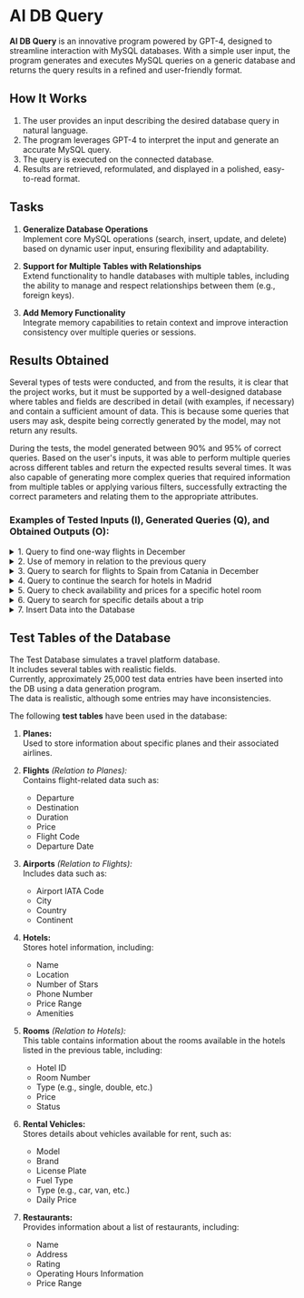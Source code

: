 # AI DB Query

**AI DB Query** is an innovative program powered by GPT-4, designed to streamline interaction with MySQL databases. With a simple user input, the program generates and executes MySQL queries on a generic database and returns the query results in a refined and user-friendly format.

## How It Works
1. The user provides an input describing the desired database query in natural language.
2. The program leverages GPT-4 to interpret the input and generate an accurate MySQL query.
3. The query is executed on the connected database.
4. Results are retrieved, reformulated, and displayed in a polished, easy-to-read format.

## Tasks

1. **Generalize Database Operations**  
   Implement core MySQL operations (search, insert, update, and delete) based on dynamic user input, ensuring flexibility and adaptability.

2. **Support for Multiple Tables with Relationships**  
   Extend functionality to handle databases with multiple tables, including the ability to manage and respect relationships between them (e.g., foreign keys).

3. **Add Memory Functionality**  
   Integrate memory capabilities to retain context and improve interaction consistency over multiple queries or sessions.

## Results Obtained

Several types of tests were conducted, and from the results, it is clear that the project works, but it must be supported by a well-designed database where tables and fields are described in detail (with examples, if necessary) and contain a sufficient amount of data. This is because some queries that users may ask, despite being correctly generated by the model, may not return any results.

During the tests, the model generated between 90% and 95% of correct queries. Based on the user's inputs, it was able to perform multiple queries across different tables and return the expected results several times. It was also capable of generating more complex queries that required information from multiple tables or applying various filters, successfully extracting the correct parameters and relating them to the appropriate attributes.

### Examples of Tested Inputs (I), Generated Queries (Q), and Obtained Outputs (O):

<details><summary>1. Query to find one-way flights in December</summary>

   - **I** - "Tell me how many flights are departing from Catania this month and find the cheapest and fastest one."
   - **Q** - 
     ```sql
     SELECT COUNT(*)
     FROM voli
     WHERE partenza = 'CTA' AND MONTH(data) = 12 AND YEAR(data) = 2024;

     SELECT *
     FROM voli
     WHERE partenza = 'CTA' AND MONTH(data) = 12 AND YEAR(data) = 2024
     ORDER BY prezzo_biglietto ASC, durata ASC
     LIMIT 1;
     ```
   - **O** - 
     ```
     This month, there are 191 flights departing from Catania. The cheapest and fastest flight departs from Catania (CTA) at 01:10 on December 19, 2024, with destination Warsaw (WAW). The flight code is AZ103, and its duration is 20 minutes. However, the flight has been cancelled. The final ticket price would have been 21.51 euros.
     ```
</details>

<details><summary>2. Use of memory in relation to the previous query</summary>

   - **I** - "That's fine, now look for a return flight, preferably within 3 to 7 days."
   - **Q** - 
     ```sql
     SELECT *
     FROM voli
     WHERE partenza = 'WAW' AND destinazione = 'CTA'
     AND DATE(data) BETWEEN '2024-12-22' AND '2024-12-26'
     ORDER BY prezzo_biglietto ASC, durata ASC;
     ```
   - **O** - 
     ```
     I found two return flight options from Warsaw (WAW) to Catania (CTA) in the requested period:

     1. The first flight departs on December 23, 2024, at 02:10. The flight duration is 240 minutes, and the flight code is RY107. The final ticket price is 509.17 euros.
     2. The second flight departs on December 23, 2024, at 15:50. The flight duration is 60 minutes, and the flight code is FR102. The final ticket price is 570.16 euros.

     Choose based on your preferred time and cost.
     ```
</details>

<details><summary>3. Query to search for flights to Spain from Catania in December</summary>

   - **I** - "Find a flight to a city in Spain from Catania this month."
   - **Q** - 
     ```sql
     SELECT * 
     FROM voli
     WHERE partenza = 'CTA'
     AND destinazione IN (
         SELECT codice_IATA 
         FROM aeroporti 
         WHERE paese = 'Spagna'
     )
     AND DATE(data) BETWEEN '2024-12-01' AND '2024-12-31';        
     ```
   - **O** - 
     ```
     Here are the available flights from Catania to Spain in December 2024:
     1. **Catania (CTA) - Madrid (MAD)**
        - Date and Time: December 4, 2024, 04:40
        - Duration: 280 minutes
        - Flight Code: RY104
        - Status: Completed
        - Ticket Price: €241.23
     2. **Catania (CTA) - Madrid (MAD)**
        - Date and Time: December 27, 2024, 07:00
        - Duration: 150 minutes
        - Flight Code: RY110
        - Status: Scheduled
        - Ticket Price: €495.57
     3. **Catania (CTA) - Barcelona (BCN)**
        - Date and Time: December 26, 2024, 16:40
        - Duration: 110 minutes
        - Flight Code: RY107
        - Status: Delayed
        - Ticket Price: €186.69
     Note: Some flights may have been cancelled.
     ```
</details>

<details><summary>4. Query to continue the search for hotels in Madrid</summary>

   - **I** - "Okay, now give me a list of 10 hotels in Madrid."
   - **Q** - 
     ```sql
     SELECT * 
     FROM hotel
     WHERE luogo = 'Madrid'
     LIMIT 10;        
     ```
   - **O** - 
     ```
     Here are some hotels in Madrid for you to choose from:
     1. **Burnett, Miranda and Walker Hotel**
        - Stars: 3
        - Price Range: Luxury
        - Amenities: Gym, Pool
        - Phone: 95081188844814
        - Email: melissa16@example.net
     2. **Thompson-Stokes Hotel**
        - Stars: 4
        - Price Range: Luxury
        - Amenities: Breakfast Included, Gym
        - Phone: 42039939366966
        - Email: mary38@example.org
     3. **Hayes and Sons Hotel**
        - Stars: 1
        - Price Range: Medium
        - Amenities: Pool, Breakfast Included, Gym, Free Wi-Fi
        - Phone: 14039933323232
        - Email: xbarber@example.com
     4. **Casey PLC Hotel**
        - Stars: 2
        - Price Range: Medium
        - Amenities: Gym, Pool, Free Wi-Fi, Room Service, SPA
        - Phone: 76099999988888
        - Email: jamesellis@example.org
     If you need more information or a different type of hotel, let me know!
     ```
</details>

<details><summary>5. Query to check availability and prices for a specific hotel room</summary>

   - **I** - "Take the first hotel you found and check the availability and prices of rooms."
   - **Q** - 
     ```sql
     SELECT * 
     FROM stanze
     WHERE id_hotel = 70;
     ```
   - **O** - 
     ```
     Here is the availability and room prices for the "Burnett, Miranda and Walker Hotel":
     1. **Room 397**
        - Type: Double
        - Price per night: €95.91
        - Status: Available
        - View: City
     2. **Room 781**
        - Type: Suite
        - Price per night: €249.37
        - Status: Available
        - View: City

     Occupied or unavailable rooms have been excluded. If you need more information or wish to book a room, let me know!
     ```
</details>

<details><summary>6. Query to search for specific details about a trip</summary>

   - **I** - "I want to travel in December, departing from Catania to Paris, find the cheapest round-trip flights, a place to stay with available rooms that have a sea view, a pool, and a gym, an affordable electric vehicle, and 4 highly rated restaurants."
   - **Q** - 
     ```sql
     SELECT *
     FROM voli
     WHERE partenza = 'CTA' AND destinazione = 'CDG' AND MONTH(data) = 12
     ORDER BY prezzo_biglietto ASC
     LIMIT 1;

     SELECT *
     FROM voli
     WHERE partenza = 'CDG' AND destinazione = 'CTA' AND MONTH(data) = 12
     ORDER BY prezzo_biglietto ASC
     LIMIT 1;

     SELECT hotel.nome, stanze.*
     FROM hotel
     JOIN stanze ON hotel.id = stanze.id_hotel
     WHERE hotel.luogo = 'Parigi'
     AND stanze.vista = 'mare'
     AND stanze.stato = 'libera'
     AND hotel.servizi LIKE '%piscina%'
     AND hotel.servizi LIKE '%palestra%'
     LIMIT 1;

     SELECT *
     FROM veicoli_noleggio
     WHERE tipo = 'Auto' AND carburante = 'Elettrico' AND disponibilita = TRUE
     ORDER BY prezzo_giornaliero ASC
     LIMIT 1;

     SELECT *
     FROM ristoranti
     WHERE citta = 'Parigi'
     ORDER BY valutazione_media DESC
     LIMIT 4;         
     ```
   - **O** - 
     ```
     Here are the options found for your trip to Paris:
     **Cheapest Flights:**
     - Outbound: Flight FR100 from Catania (CTA) to Paris (CDG) on December 14, 2024, at 16:20. Price: €224.59.
     - Return: Flight AZ106 from Paris (CDG) to Catania (CTA) on December 26, 2024, at 21:20. Price: €246.91.
     **Hotel:**
     - Williams LLC Hotel in Paris. Room: Suite with Sea View.
     **Electric Vehicle:**
     - Model: BMW i3, Daily Price: €65.00.
     **Top Rated Restaurants in Paris:**
     1. Robinson, Sanchez and Baker Restaurant - Rating: 4.98
     2. Pierce, Martinez and George Restaurant - Rating: 4.97
     3. Pratt, Young and Duran Restaurant - Rating: 4.94
     4. Flores, Peters and Ruiz Restaurant - Rating: 4.93
     These are the best options found for your trip.
     ```
</details>

<details><summary>7. Insert Data into the Database</summary>

   - **I** - "The flight BA573 departs from Milan Malpensa (MXP) and arrives at London Heathrow (LHR). The departure is scheduled for December 21, 2024, at 09:00, and the flight duration is 120 minutes. The flight is scheduled for the morning and currently has 0 passengers. The flight is scheduled, with gate B3 for departure and gate C7 for destination. The plane used is a Boeing 737. The base price of the flight is 150.00 euros, and the final ticket price is 200.00 euros."
   - **Q** - 
     ```sql
     INSERT INTO voli (partenza, destinazione, data, durata, codice_volo, fascia_oraria, num_passeggeri, stato_volo, gate_partenza, gate_destinazione, aereo_id, prezzo_base, prezzo_biglietto)
     VALUES ('MXP', 'LHR', '2024-12-21 09:00:00', 120, 'BA573', 'Mattina', 0, 'Programmato', 'B3', 'C7', 1, 150.00, 200.00);
     ```
   - **O** - 
     ```
     Query executed without returning rows
     ```
</details>

## Test Tables of the Database

The Test Database simulates a travel platform database.  
It includes several tables with realistic fields.  
Currently, approximately 25,000 test data entries have been inserted into the DB using a data generation program.  
The data is realistic, although some entries may have inconsistencies.  

The following **test tables** have been used in the database:

1. **Planes:**  
   Used to store information about specific planes and their associated airlines.

2. **Flights** *(Relation to Planes):*  
   Contains flight-related data such as:  
   - Departure  
   - Destination  
   - Duration  
   - Price  
   - Flight Code  
   - Departure Date  

3. **Airports** *(Relation to Flights):*  
   Includes data such as:  
   - Airport IATA Code  
   - City  
   - Country  
   - Continent  

4. **Hotels:**  
   Stores hotel information, including:  
   - Name  
   - Location  
   - Number of Stars  
   - Phone Number  
   - Price Range  
   - Amenities  

5. **Rooms** *(Relation to Hotels):*  
   This table contains information about the rooms available in the hotels listed in the previous table, including:  
   - Hotel ID  
   - Room Number  
   - Type (e.g., single, double, etc.)  
   - Price  
   - Status  

6. **Rental Vehicles:**  
   Stores details about vehicles available for rent, such as:  
   - Model  
   - Brand  
   - License Plate  
   - Fuel Type  
   - Type (e.g., car, van, etc.)  
   - Daily Price  

7. **Restaurants:**  
   Provides information about a list of restaurants, including:  
   - Name  
   - Address  
   - Rating  
   - Operating Hours Information  
   - Price Range  
